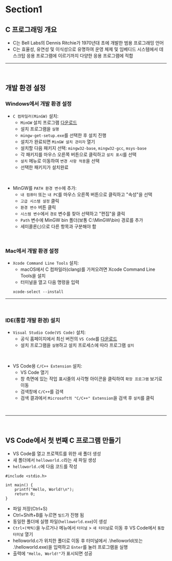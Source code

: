 # Section1

## C 프로그래밍 개요

- C는 Bell Labs의 Dennis Ritchie가 1970년대 초에 개발한 범용 프로그래밍 언어
- C는 효율성, 유연성 및 이식성으로 유명하여 운영 체제 및 임베디드 시스템에서 데스크탑 응용 프로그램에 이르기까지 다양한 응용 프로그램에 적합

---

</br>

## 개발 환경 설정

### Windows에서 개발 환경 설정


- `C 컴파일러(MinGW)` 설치:
  - `MinGW` 설치 프로그램 [다운로드](https://osdn.net/projects/mingw/releases/)
  - 설치 프로그램을 `실행`
  - `mingw-get-setup.exe`를 선택한 후 설치 진행
  - 설치가 완료되면 `MinGW 설치 관리자` 열기
  - 설치할 다음 패키지 선택: `mingw32-base`, `mingw32-gcc`, `msys-base` 
  - 각 패키지를 마우스 오른쪽 버튼으로 클릭하고 `설치 표시`를 선택
  - `설치` 메뉴로 이동하여 `변경 사항 적용`을 선택
  - 선택한 패키지가 설치완료

</br>

- MinGW를 `PATH 환경 변수`에 추가:
  - `내 컴퓨터` 또는 `내 PC`를 마우스 오른쪽 버튼으로 클릭하고 "속성"을 선택
  - `고급 시스템 설정` 클릭
  - `환경 변수` 버튼 클릭
  - `시스템 변수`에서 `경로` 변수를 찾아 선택하고 "편집"을 클릭
  - `Path` 변수에 MinGW bin 폴더(보통 C:\MinGW\bin) 경로를 추가 
  - 세미콜론(;)으로 다른 항목과 구분해야 함

</br>

### Mac에서 개발 환경 설정

- `Xcode Command Line Tools` 설치: 
  - macOS에서 C 컴파일러(clang)를 가져오려면 Xcode Command Line Tools을 설치
  - 터미널을 열고 다음 명령을 입력
  ```
  xcode-select --install
  ```


---

</br>

### IDE(통합 개발 환경) 설치

- `Visual Studio Code(VS Code)` 설치:
  - 공식 홈페이지에서 최신 버전의 `VS Code`를 [다운로드](https://code.visualstudio.com/download)
  - 설치 프로그램을 `실행`하고 설치 프로세스에 따라 프로그램 `설치`

</br>

- VS Code용 `C/C++ Extension` 설치:
  - VS Code 열기
  - 창 측면에 있는 작업 표시줄의 사각형 아이콘을 클릭하여 `확장 프로그램` 보기로 이동
  - 검색창에 `C/C++`를 검색
  - 검색 결과에서 `Microsoft의 "C/C++" Extension`을 검색 후 `설치`를 클릭

</br>

---

</br>

## VS Code에서 첫 번째 C 프로그램 만들기


- VS Code를 열고 프로젝트를 위한 새 폴더 생성
- 새 폴더에서 `helloworld.c`라는 새 파일 생성
- `helloworld.c`에 다음 코드를 작성

```
#include <stdio.h>

int main() {
    printf("Hello, World!\n");
    return 0;
}
```
- 파일 저장(Ctrl+S)
- Ctrl+Shift+B를 누르면 `빌드`가 진행 됨
- 동일한 폴더에 실행 파일(`helloworld.exe`)이 생성
- `Ctrl+(백틱)`을 누르거나 메뉴에서 `터미널` > `새 터미널`로 이동 후 VS Code에서 `통합 터미널` 열기
- helloworld.c가 위치한 폴더로 이동 후 터미널에서 .\helloworld(또는 .\helloworld.exe)을 입력하고 `Enter`를 눌러 프로그램을 실행
- 출력에 `"Hello, World!"`가 표시되면 성공
